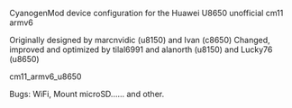 CyanogenMod device configuration for the Huawei U8650 unofficial cm11 armv6

Originally designed by marcnvidic (u8150) and Ivan (c8650) Changed, improved and optimized by tilal6991 and alanorth (u8150) and Lucky76 (u8650)

cm11_armv6_u8650


Bugs:
WiFi, Mount microSD...... and other.
